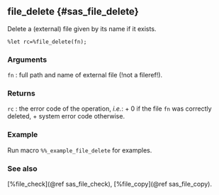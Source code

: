 ## file_delete {#sas_file_delete}
Delete a (external) file given by its name if it exists.

	%let rc=%file_delete(fn);

### Arguments
`fn` : full path and name of external file (!not a fileref!).
  
### Returns
`rc` : the error code of the operation, _i.e._:
		+ 0 if the file `fn` was correctly deleted,
    	+ system error code otherwise.

### Example
Run macro `%%_example_file_delete` for examples.

### See also
[%file_check](@ref sas_file_check), [%file_copy](@ref sas_file_copy).

